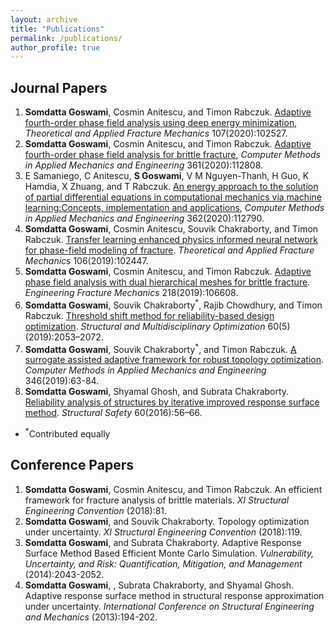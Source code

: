 ```yaml
---
layout: archive
title: "Publications"
permalink: /publications/
author_profile: true
---
```


## Journal Papers
1. **Somdatta Goswami**, Cosmin Anitescu, and Timon Rabczuk. [Adaptive fourth-order phase field analysis using deep energy minimization](https://doi.org/10.1016/j.tafmec.2020.102527), *Theoretical and Applied Fracture Mechanics* 107(2020):102527.
1. **Somdatta Goswami**, Cosmin Anitescu, and Timon Rabczuk. [Adaptive fourth-order phase field analysis for brittle fracture](https://doi.org/10.1016/j.cma.2019.112808),  *Computer Methods in Applied Mechanics and Engineering* 361(2020):112808.
1. E Samaniego, C Anitescu, **S Goswami**, V M Nguyen-Thanh, H Guo, K Hamdia, X Zhuang, and T Rabczuk. [An energy approach to the solution of partial differential equations in computational mechanics via machine learning:Concepts, implementation and applications](https://doi.org/10.1016/j.cma.2019.112790), *Computer Methods in Applied Mechanics and Engineering* 362(2020):112790.
1. **Somdatta Goswami**, Cosmin Anitescu, Souvik Chakraborty, and Timon Rabczuk. [Transfer learning enhanced physics informed neural network for phase-field modeling of fracture](https://doi.org/10.1016/j.tafmec.2019.102447). *Theoretical and Applied Fracture Mechanics* 106(2019):102447.
1. **Somdatta Goswami**, Cosmin Anitescu, and Timon Rabczuk. [Adaptive phase field analysis with dual hierarchical meshes for brittle fracture](https://doi.org/10.1016/j.engfracmech.2019.106608). *Engineering Fracture Mechanics* 218(2019):106608.
1. **Somdatta Goswami**, Souvik Chakraborty<sup>\*</sup>, Rajib Chowdhury, and Timon Rabczuk. [Threshold shift method for reliability-based design optimization](https://doi.org/10.1007/s00158-019-02310-x). *Structural and Multidisciplinary Optimization* 60(5)(2019):2053–2072.
1. **Somdatta Goswami**, Souvik Chakraborty<sup>\*</sup>, and Timon Rabczuk. [A surrogate assisted adaptive framework for robust topology optimization](https://doi.org/10.1016/j.cma.2018.11.030). *Computer Methods in Applied Mechanics and Engineering* 346(2019):63-84.
1. **Somdatta Goswami**, Shyamal Ghosh, and Subrata Chakraborty. [Reliability analysis of structures by iterative improved response surface method](https://doi.org/10.1016/j.strusafe.2016.02.002). *Structural Safety* 60(2016):56–66.
                                                                        
- <sup>\*</sup>Contributed equally

## Conference Papers

1. **Somdatta Goswami**, Cosmin Anitescu, and Timon Rabczuk. An efficient framework for fracture analysis of brittle materials. *XI Structural Engineering Convention* (2018):81.
1. **Somdatta Goswami**, and Souvik Chakraborty. Topology optimization under uncertainty. *XI Structural Engineering Convention* (2018):119.
1. **Somdatta Goswami**, and Subrata Chakraborty. Adaptive Response Surface Method Based Efficient Monte Carlo Simulation. *Vulnerability, Uncertainty, and Risk: Quantification, Mitigation, and Management* (2014):2043-2052.
1. **Somdatta Goswami**, , Subrata Chakraborty, and Shyamal Ghosh. Adaptive response surface method in structural response approximation under uncertainty. *International Conference on Structural Engineering and Mechanics* (2013):194-202.
